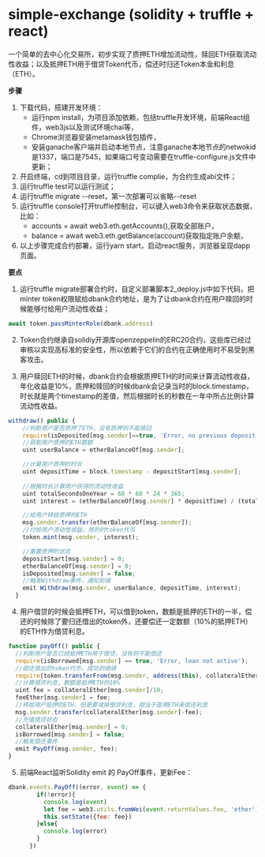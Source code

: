# simple-exchange (solidity + truffle + react)
一个简单的去中心化交易所，初步实现了质押ETH增加流动性，赎回ETH获取流动性收益；以及抵押ETH用于借贷Token代币，偿还时归还Token本金和利息（ETH）。

**步骤**

1. 下载代码，搭建开发环境：
    - 运行npm install，为项目添加依赖，包括truffle开发环境，前端React组件，web3js以及测试环境chai等，
    - Chrome浏览器安装metamask钱包插件，
    - 安装ganache客户端并启动本地节点，注意ganache本地节点的netwokid是1337，端口是7545，如果端口号变动需要在truffle-configure.js文件中更新；
2. 开启终端，cd到项目目录，运行truffle complie，为合约生成abi文件；
3. 运行truffle test可以运行测试；
4. 运行truffle migrate --reset，第一次部署可以省略--reset
5. 运行truffle console打开truffle控制台，可以键入web3命令来获取状态数据，比如：
    - accounts = await web3.eth.getAccounts(),获取全部账户，
    - balance = await web3.eth.getBalance(account)获取指定账户余额，
6. 以上步骤完成合约部署，运行yarn start，启动react服务，浏览器呈现dapp页面。

**要点**

1. 运行truffle migrate部署合约时，自定义部署脚本2_deploy.js中如下代码，把minter token权限赋给dbank合约地址，是为了让dbank合约在用户赎回的时候能够付给用户流动性收益；
```javascript 
await token.passMinterRole(dbank.address)
```


2. Token合约继承自solidiy开源库openzeppelin的ERC20合约，这些库已经过审核以实现高标准的安全性，所以依赖于它们的合约在正确使用时不易受到黑客攻击。

3. 用户赎回ETH的时候，dbank合约会根据质押ETH的时间来计算流动性收益，年化收益是10%，质押和赎回的时候dbank会记录当时的block.timestamp，时长就是两个timestamp的差值，然后根据时长的秒数在一年中所占比例计算流动性收益。
```javascript 
withdraw() public {
    //判断用户是否质押了ETH，没有质押则不能赎回
    require(isDeposited[msg.sender]==true, 'Error, no previous deposit');
    //获取用户质押的ETH数额
    uint userBalance = etherBalanceOf[msg.sender]; 

    //计算用户质押的时长
    uint depositTime = block.timestamp - depositStart[msg.sender];
    
    //根据时长计算用户获得的流动性收益
    uint totalSecondsOneYear = 60 * 60 * 24 * 365;
    uint interest = (etherBalanceOf[msg.sender] * depositTime) / (totalSecondsOneYear * 10);

    //给用户转给质押的ETH
    msg.sender.transfer(etherBalanceOf[msg.sender]); 
    //付给用户流动性收益，用的时token代币
    token.mint(msg.sender, interest); 

    //重置质押的状态
    depositStart[msg.sender] = 0;
    etherBalanceOf[msg.sender] = 0;
    isDeposited[msg.sender] = false;
    //触发Withdraw事件，通知前端
    emit Withdraw(msg.sender, userBalance, depositTime, interest);
  }
  ```
  
  4. 用户借贷的时候会抵押ETH，可以借到token，数额是抵押的ETH的一半，偿还的时候除了要归还借出的token外，还要偿还一定数额（10%的抵押ETH）的ETH作为借贷利息。
  ```javascript 
  function payOff() public {
    //判断用户是否已经抵押ETH用于借贷，没有则不能偿还
    require(isBorrowed[msg.sender] == true, 'Error, loan not active');
    //偿还借出的token代币，成功则继续
    require(token.transferFrom(msg.sender, address(this), collateralEther[msg.sender]/2), "Error, can't receive tokens"); 
    //计算借贷利息，数额是抵押ETH的10%
    uint fee = collateralEther[msg.sender]/10; 
    feeEther[msg.sender] = fee;
    //转给用户抵押的ETH，但是要减掉借贷利息，相当于是用ETH来偿还利息
    msg.sender.transfer(collateralEther[msg.sender]-fee);
    //充值借贷状态
    collateralEther[msg.sender] = 0;
    isBorrowed[msg.sender] = false;
    //触发偿还事件
    emit PayOff(msg.sender, fee);
  }
  ```
  
  5. 前端React监听Solidity emit 的 PayOff事件，更新Fee：
  ```javascript 
  dbank.events.PayOff((error, event) => {
          if(!error){
            console.log(event)
            let fee = web3.utils.fromWei(event.returnValues.fee, 'ether')
            this.setState({fee: fee})
          }else{
            console.log(error)
          }
        })
   ```
